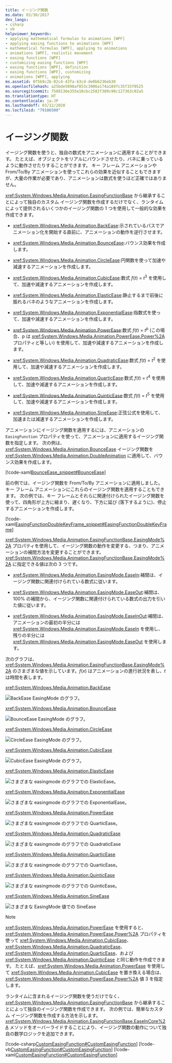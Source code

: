 ```yaml
---
title: イージング関数
ms.date: 03/30/2017
dev_langs:
- csharp
- vb
helpviewer_keywords:
- applying mathematical formulas to animations [WPF]
- applying easing functions to animations [WPF]
- mathematical formulas [WPF], applying to animations
- animations [WPF], realistic movement
- easing functions [WPF]
- customizing easing functions [WPF]
- easing functions [WPF], definition
- easing functions [WPF], customizing
- animations [WPF], applying
ms.assetid: 075b9c2b-82c4-43fa-b3cd-de0b6236eb38
ms.openlocfilehash: a25bde5098af853c3906a174a189fc35f33f0525
ms.sourcegitcommit: 7588136e355e10cbc2582f389c90c127363c02a5
ms.translationtype: HT
ms.contentlocale: ja-JP
ms.lasthandoff: 03/12/2020
ms.locfileid: "79186500"
---
```

# <a name="easing-functions"></a>イージング関数
イージング関数を使うと、独自の数式をアニメーションに適用することができます。 たとえば、オブジェクトをリアルにバウンドさせたり、バネに乗っているように動作させたりすることができます。 キー フレーム アニメーションや From/To/By アニメーションを使ってこれらの効果を近似することもできますが、大量の作業が必要であり、アニメーションは数式を使うほど正確ではありません。  
  
 <xref:System.Windows.Media.Animation.EasingFunctionBase> から継承することによって独自のカスタム イージング関数を作成するだけでなく、ランタイムによって提供されるいくつかのイージング関数の 1 つを使用して一般的な効果を作成できます。  
  
- <xref:System.Windows.Media.Animation.BackEase>:示されているパスでアニメーション化を開始する直前に、アニメーションの動作を逆行させます。  
  
- <xref:System.Windows.Media.Animation.BounceEase>:バウンス効果を作成します。  
  
- <xref:System.Windows.Media.Animation.CircleEase>:円関数を使って加速や減速するアニメーションを作成します。  
  
- <xref:System.Windows.Media.Animation.CubicEase>:数式 *f*(*t*) = *t*<sup>3</sup> を使用して、加速や減速するアニメーションを作成します。  
  
- <xref:System.Windows.Media.Animation.ElasticEase>:静止するまで前後に振れるバネのようなアニメーションを作成します。  
  
- <xref:System.Windows.Media.Animation.ExponentialEase>:指数式を使って、加速や減速するアニメーションを作成します。  
  
- <xref:System.Windows.Media.Animation.PowerEase>:数式 *f*(*t*) = *t*<sup>p</sup> (この場合、p は <xref:System.Windows.Media.Animation.PowerEase.Power%2A> プロパティと等しい) を使用して、加速や減速するアニメーションを作成します。  
  
- <xref:System.Windows.Media.Animation.QuadraticEase>:数式 *f*(*t*) = *t*<sup>2</sup> を使用して、加速や減速するアニメーションを作成します。  
  
- <xref:System.Windows.Media.Animation.QuarticEase>:数式 *f*(*t*) = *t*<sup>4</sup> を使用して、加速や減速するアニメーションを作成します。  
  
- <xref:System.Windows.Media.Animation.QuinticEase>:数式 *f*(*t*) = *t*<sup>5</sup> を使用して、加速や減速するアニメーションを作成します。  
  
- <xref:System.Windows.Media.Animation.SineEase>:正弦公式を使用して、加速または減速するアニメーションを作成します。  
  
 アニメーションにイージング関数を適用するには、アニメーションの `EasingFunction` プロパティを使って、アニメーションに適用するイージング関数を指定します。 次の例は、<xref:System.Windows.Media.Animation.BounceEase> イージング関数を <xref:System.Windows.Media.Animation.DoubleAnimation> に適用して、バウンス効果を作成します。  
  
 [!code-xaml[BounceEase_snippet#BounceEase](~/samples/snippets/csharp/VS_Snippets_Wpf/bounceease_snippet/CS/window1.xaml#bounceease)]  
  
 前の例では、イージング関数を From/To/By アニメーションに適用しました。 キー フレーム アニメーションにこれらのイージング関数を適用することもできます。 次の例では、キー フレームとそれらに関連付けられたイージング関数を使って、四角形が上方に縮まり、遅くなり、下方に延び (落下するように)、停止するアニメーションを作成します。  
  
 [!code-xaml[EasingFunctionDoubleKeyFrame_snippet#EasingFunctionDoubleKeyFrame](~/samples/snippets/csharp/VS_Snippets_Wpf/easingfunctiondoublekeyframe_snippet/CS/window1.xaml#easingfunctiondoublekeyframe)]  
  
 <xref:System.Windows.Media.Animation.EasingFunctionBase.EasingMode%2A> プロパティを使用して、イージング関数の動作を変更する、つまり、アニメーションの補間方法を変更することができます。 <xref:System.Windows.Media.Animation.EasingFunctionBase.EasingMode%2A> に指定できる値は次の 3 つです。  
  
- <xref:System.Windows.Media.Animation.EasingMode.EaseIn>:補間は、イージング関数に関連付けられている数式に従います。  
  
- <xref:System.Windows.Media.Animation.EasingMode.EaseOut>:補間は、100% の補間から、イージング関数に関連付けられている数式の出力を引いた値に従います。  
  
- <xref:System.Windows.Media.Animation.EasingMode.EaseInOut>:補間は、アニメーションの最初の半分には <xref:System.Windows.Media.Animation.EasingMode.EaseIn> を使用し、残りの半分には <xref:System.Windows.Media.Animation.EasingMode.EaseOut> を使用します。  
  
 次のグラフは、<xref:System.Windows.Media.Animation.EasingFunctionBase.EasingMode%2A> のさまざまな値を示しています。*f*(*x*) はアニメーションの進行状況を表し、*t* は時間を表します。  
  
 <xref:System.Windows.Media.Animation.BackEase>  
  
 ![BackEase EasingMode のグラフ。](./media/backease-graph.png "BackEase_Graph")  
  
 <xref:System.Windows.Media.Animation.BounceEase>  
  
 ![BounceEase EasingMode のグラフ。](./media/bounceease-graph.png "BounceEase_Graph")  
  
 <xref:System.Windows.Media.Animation.CircleEase>  
  
 ![CircleEase EasingMode のグラフ。](./media/circleease-graph.png "CircleEase_Graph")  
  
 <xref:System.Windows.Media.Animation.CubicEase>  
  
 ![CubicEase EasingMode のグラフ。](./media/cubicease-graph.png "CubicEase_Graph")  
  
 <xref:System.Windows.Media.Animation.ElasticEase>  
  
 ![さまざまな easingmode のグラフでの ElasticEase。](./media/elasticease-graph.png "ElasticEase_Graph")  
  
 <xref:System.Windows.Media.Animation.ExponentialEase>  
  
 ![さまざまな easingmode のグラフでの ExponentialEase。](./media/exponentialease-graph.png "ExponentialEase_Graph")  
  
 <xref:System.Windows.Media.Animation.PowerEase>  
  
 ![さまざまな easingmode のグラフでの QuarticEase。](./media/quarticease-graph.png "QuarticEase_Graph")  
  
 <xref:System.Windows.Media.Animation.QuadraticEase>  
  
 ![さまざまな easingmode のグラフでの QuadraticEase](./media/quadraticease-graph.png "QuadraticEase_Graph")  
  
 <xref:System.Windows.Media.Animation.QuarticEase>  
  
 ![さまざまな easingmode のグラフでの QuarticEase。](./media/quarticease-graph.png "QuarticEase_Graph")  
  
 <xref:System.Windows.Media.Animation.QuinticEase>  
  
 ![さまざまな easingmode のグラフでの QuinticEase。](./media/quinticease-graph.png "QuinticEase_Graph")  
  
 <xref:System.Windows.Media.Animation.SineEase>  
  
 ![さまざまな EasingMode 値での SineEase](./media/sineease-graph.png "SineEase_Graph")  
  
> [!NOTE]
> <xref:System.Windows.Media.Animation.PowerEase> を使用すると、<xref:System.Windows.Media.Animation.PowerEase.Power%2A> プロパティを使って <xref:System.Windows.Media.Animation.CubicEase>、<xref:System.Windows.Media.Animation.QuadraticEase>、<xref:System.Windows.Media.Animation.QuarticEase>、および <xref:System.Windows.Media.Animation.QuinticEase> と同じ動作を作成できます。 たとえば、<xref:System.Windows.Media.Animation.PowerEase> を使用して <xref:System.Windows.Media.Animation.CubicEase> を置き換える場合は、<xref:System.Windows.Media.Animation.PowerEase.Power%2A> 値 3 を指定します。  
  
 ランタイムに含まれるイージング関数を使うだけでなく、<xref:System.Windows.Media.Animation.EasingFunctionBase> から継承することによって独自のイージング関数を作成できます。 次の例では、簡単なカスタム イージング関数を作成する方法を示します。 <xref:System.Windows.Media.Animation.EasingFunctionBase.EaseInCore%2A> メソッドをオーバーライドすることにより、イージング関数の動作について独自の数学ロジックを追加できます。
  
 [!code-csharp[CustomEasingFunction#CustomEasingFunction](~/samples/snippets/csharp/VS_Snippets_Wpf/customeasingfunction/csharp/customlog10easingfunction.cs#customeasingfunction)]
 [!code-vb[CustomEasingFunction#CustomEasingFunction](~/samples/snippets/visualbasic/VS_Snippets_Wpf/customeasingfunction/visualbasic/customlog10easingfunction.vb#customeasingfunction)]
 [!code-xaml[CustomEasingFunction#CustomEasingFunction](~/samples/snippets/csharp/VS_Snippets_Wpf/customeasingfunction/csharp/window1.xaml#customeasingfunction)]
